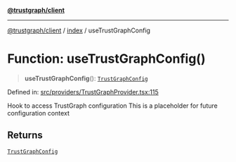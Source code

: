 [**@trustgraph/client**](../../README.md)

***

[@trustgraph/client](../../README.md) / [index](../README.md) / useTrustGraphConfig

# Function: useTrustGraphConfig()

> **useTrustGraphConfig**(): [`TrustGraphConfig`](../interfaces/TrustGraphConfig.md)

Defined in: [src/providers/TrustGraphProvider.tsx:115](https://github.com/trustgraph-ai/trustgraph-ts-client/blob/9a2bad46722f27bb783391eed1d9289614cc905a/src/providers/TrustGraphProvider.tsx#L115)

Hook to access TrustGraph configuration
This is a placeholder for future configuration context

## Returns

[`TrustGraphConfig`](../interfaces/TrustGraphConfig.md)
